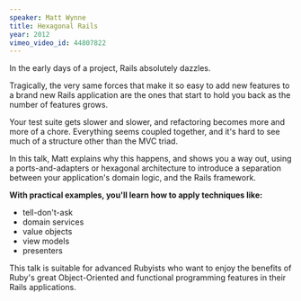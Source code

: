 ```yaml
---
speaker: Matt Wynne
title: Hexagonal Rails
year: 2012
vimeo_video_id: 44807822
---
```


<p>
  In the early days of a project, Rails absolutely dazzles.
</p>
<p>Tragically, the very same forces that make it so easy to add new features to a brand new Rails application are the ones that start to hold you back as the number of features grows.</p>
<p>Your test suite gets slower and slower, and refactoring becomes more and more of a chore. Everything seems coupled together, and it's hard to see much of a structure other than the MVC triad.</p>
<p>In this talk, Matt explains why this happens, and shows you a way out, using a ports-and-adapters or hexagonal architecture to introduce a separation between your application's domain logic, and the Rails framework.</p>
<p><strong>With practical examples, you'll learn how to apply techniques like:</strong></p>
<ul>
  <li>tell-don't-ask</li>
  <li>domain services</li>
  <li>value objects</li>
  <li>view models</li>
  <li>presenters</li>
</ul>
<p>This talk is suitable for advanced Rubyists who want to enjoy the benefits of Ruby's great Object-Oriented and functional programming features in their Rails applications.</p>

